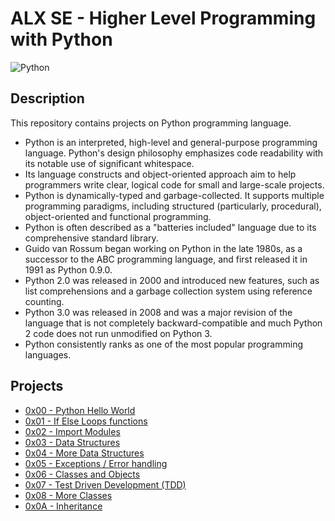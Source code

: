 # ALX SE - Higher Level Programming with Python
![Python](https://www.python.org/static/community_logos/python-logo-master-v3-TM.png)
## Description
This repository contains projects on Python programming language.
* Python is an interpreted, high-level and general-purpose programming language. Python's design philosophy emphasizes code readability with its notable use of significant whitespace.
* Its language constructs and object-oriented approach aim to help programmers write clear, logical code for small and large-scale projects.
* Python is dynamically-typed and garbage-collected. It supports multiple programming paradigms, including structured (particularly, procedural), object-oriented and functional programming.
* Python is often described as a "batteries included" language due to its comprehensive standard library.
* Guido van Rossum began working on Python in the late 1980s, as a successor to the ABC programming language, and first released it in 1991 as Python 0.9.0.
* Python 2.0 was released in 2000 and introduced new features, such as list comprehensions and a garbage collection system using reference counting.
* Python 3.0 was released in 2008 and was a major revision of the language that is not completely backward-compatible and much Python 2 code does not run unmodified on Python 3.
* Python consistently ranks as one of the most popular programming languages.
## Projects
* [0x00 - Python Hello World](./0x00-python-hello_world)
* [0x01 - If Else Loops functions](./0x01-python-if_else_loops_functions)
* [0x02 - Import Modules](./0x02-python-import_modules)
* [0x03 - Data Structures](./0x03-python-data_structures)
* [0x04 - More Data Structures](./0x04-python-more_data_structures)
* [0x05 - Exceptions / Error handling](./0x05-python-exceptions)
* [0x06 - Classes and Objects](./0x06-python-classes)
* [0x07 - Test Driven Development (TDD)](./0x07-python-test_driven_development)
* [0x08 - More Classes](./0x08-python-more_classes)
* [0x0A - Inheritance](./0x0A-python-inheritance)
